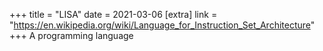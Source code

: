 +++
title = "LISA"
date = 2021-03-06
[extra]
link = "https://en.wikipedia.org/wiki/Language_for_Instruction_Set_Architecture"
+++
A programming language

